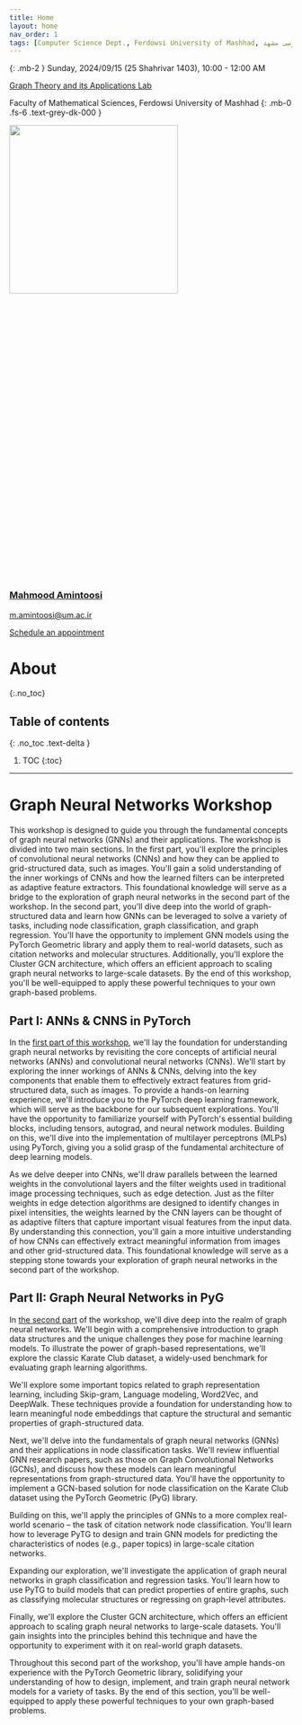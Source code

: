 ```yaml
---
title: Home
layout: home
nav_order: 1
tags: [Computer Science Dept., Ferdowsi University of Mashhad, علوم کامپیوتر دانشگاه فردوسی مشهد]
---
```


{: .mb-2 }
Sunday, 2024/09/15 (25 Shahrivar 1403), 10:00 - 12:00 AM

[Graph Theory and its Applications Lab](https://gta-lab.github.io/)

Faculty of Mathematical Sciences, Ferdowsi University of Mashhad
{: .mb-0 .fs-6 .text-grey-dk-000 }


<div class="staffer"><img class="staffer-image" src="/GNN-workshop/assets/images/M-Amintoosi.jpg" alt="" width="300" height="300"><div><h3 class="staffer-name" id="mahmood-amintoosi"> <a href="#mahmood-amintoosi" class="anchor-heading" aria-labelledby="mahmood-amintoosi"><svg viewBox="0 0 16 16" aria-hidden="true"><use xlink:href="#svg-link"></use></svg></a> <a href="https://mamintoosi.github.io/">Mahmood Amintoosi</a></h3><p><a href="mailto:m.amintoosi@um.ac.ir">m.amintoosi@um.ac.ir</a></p><p><a href="https://calendly.com/m-amintoosi/30min" class="btn btn-outline">Schedule an appointment</a></p></div></div>
<!-- 
<div>
{% assign instructors = site.staffers | where: 'role', 'Instructor' %}
  <div class="role">
    {% for staffer in instructors %}
    {{ staffer }}
    {% endfor %}
  </div>
</div> -->

# About
{:.no_toc}

## Table of contents
{: .no_toc .text-delta }

1. TOC
{:toc}

---

# Graph Neural Networks Workshop

This workshop is designed to guide you through the fundamental concepts of graph neural networks (GNNs) and their applications. The workshop is divided into two main sections. In the first part, you'll explore the principles of convolutional neural networks (CNNs) and how they can be applied to grid-structured data, such as images. You'll gain a solid understanding of the inner workings of CNNs and how the learned filters can be interpreted as adaptive feature extractors. This foundational knowledge will serve as a bridge to the exploration of graph neural networks in the second part of the workshop. In the second part, you'll dive deep into the world of graph-structured data and learn how GNNs can be leveraged to solve a variety of tasks, including node classification, graph classification, and graph regression. You'll have the opportunity to implement GNN models using the PyTorch Geometric library and apply them to real-world datasets, such as citation networks and molecular structures. Additionally, you'll explore the Cluster GCN architecture, which offers an efficient approach to scaling graph neural networks to large-scale datasets. By the end of this workshop, you'll be well-equipped to apply these powerful techniques to your own graph-based problems.

## Part I: ANNs & CNNS in PyTorch

In the [first part of this workshop](https://fum-cs.github.io/neural-networks), we'll lay the foundation for understanding graph neural networks by revisiting the core concepts of artificial neural networks (ANNs) and convolutional neural networks (CNNs). We'll start by exploring the inner workings of ANNs & CNNs, delving into the key components that enable them to effectively extract features from grid-structured data, such as images. To provide a hands-on learning experience, we'll introduce you to the PyTorch deep learning framework, which will serve as the backbone for our subsequent explorations. You'll have the opportunity to familiarize yourself with PyTorch's essential building blocks, including tensors, autograd, and neural network modules. Building on this, we'll dive into the implementation of multilayer perceptrons (MLPs) using PyTorch, giving you a solid grasp of the fundamental architecture of deep learning models.

As we delve deeper into CNNs, we'll draw parallels between the learned weights in the convolutional layers and the filter weights used in traditional image processing techniques, such as edge detection. Just as the filter weights in edge detection algorithms are designed to identify changes in pixel intensities, the weights learned by the CNN layers can be thought of as adaptive filters that capture important visual features from the input data. By understanding this connection, you'll gain a more intuitive understanding of how CNNs can effectively extract meaningful information from images and other grid-structured data. This foundational knowledge will serve as a stepping stone towards your exploration of graph neural networks in the second part of the workshop.

## Part II: Graph Neural Networks in PyG

In [the second part](https://gta-lab.github.io/graph-neural-networks) of the workshop, we'll dive deep into the realm of graph neural networks. We'll begin with a comprehensive introduction to graph data structures and the unique challenges they pose for machine learning models. To illustrate the power of graph-based representations, we'll explore the classic Karate Club dataset, a widely-used benchmark for evaluating graph learning algorithms.

We'll explore some important topics related to graph representation learning, including Skip-gram, Language modeling, Word2Vec, and DeepWalk. These techniques provide a foundation for understanding how to learn meaningful node embeddings that capture the structural and semantic properties of graph-structured data.

Next, we'll delve into the fundamentals of graph neural networks (GNNs) and their applications in node classification tasks. We'll review influential GNN research papers, such as those on Graph Convolutional Networks (GCNs), and discuss how these models can learn meaningful representations from graph-structured data. You'll have the opportunity to implement a GCN-based solution for node classification on the Karate Club dataset using the PyTorch Geometric (PyG) library.

Building on this, we'll apply the principles of GNNs to a more complex real-world scenario – the task of citation network node classification. You'll learn how to leverage PyTG to design and train GNN models for predicting the characteristics of nodes (e.g., paper topics) in large-scale citation networks.

Expanding our exploration, we'll investigate the application of graph neural networks in graph classification and regression tasks. You'll learn how to use PyTG to build models that can predict properties of entire graphs, such as classifying molecular structures or regressing on graph-level attributes.

Finally, we'll explore the Cluster GCN architecture, which offers an efficient approach to scaling graph neural networks to large-scale datasets. You'll gain insights into the principles behind this technique and have the opportunity to experiment with it on real-world graph datasets.

Throughout this second part of the workshop, you'll have ample hands-on experience with the PyTorch Geometric library, solidifying your understanding of how to design, implement, and train graph neural network models for a variety of tasks. By the end of this section, you'll be well-equipped to apply these powerful techniques to your own graph-based problems.
